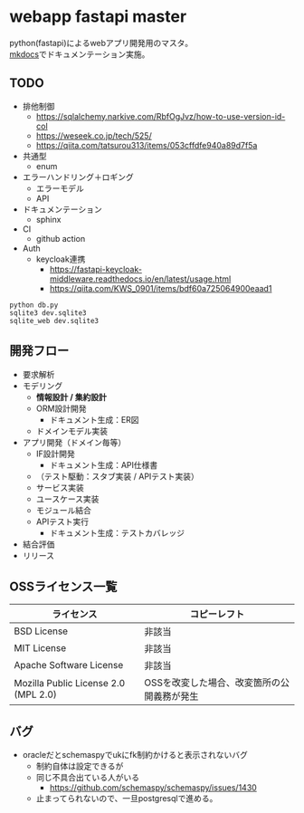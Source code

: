 # webapp fastapi master
python(fastapi)によるwebアプリ開発用のマスタ。  
[mkdocs](https://shunsukenonomura.github.io/webapp-fastapi-master/mkdocs/index.html)でドキュメンテーション実施。

## TODO
- 排他制御
    - https://sqlalchemy.narkive.com/RbfOgJvz/how-to-use-version-id-col
    - https://weseek.co.jp/tech/525/
    - https://qiita.com/tatsurou313/items/053cffdfe940a89d7f5a
- 共通型
    - enum
- エラーハンドリング＋ロギング
    - エラーモデル
    - API
- ドキュメンテーション
    - sphinx
- CI
    - github action
- Auth
    - keycloak連携
        - https://fastapi-keycloak-middleware.readthedocs.io/en/latest/usage.html
        - https://qiita.com/KWS_0901/items/bdf60a725064900eaad1

```
python db.py
sqlite3 dev.sqlite3
sqlite_web dev.sqlite3
```

## 開発フロー
- 要求解析
- モデリング
    - **情報設計 / 集約設計**
    - ORM設計開発
        - ドキュメント生成：ER図
    - ドメインモデル実装
- アプリ開発（ドメイン毎等）
    - IF設計開発
        - ドキュメント生成：API仕様書
    - （テスト駆動：スタブ実装 / APIテスト実装）
    - サービス実装
    - ユースケース実装
    - モジュール結合
    - APIテスト実行
        - ドキュメント生成：テストカバレッジ
- 結合評価
- リリース

## OSSライセンス一覧
| ライセンス                           | コピーレフト                                |
| ------------------------------------ | ------------------------------------------- |
| BSD License                          | 非該当                                      |
| MIT License                          | 非該当                                      |
| Apache Software License              | 非該当                                      |
| Mozilla Public License 2.0 (MPL 2.0) | OSSを改変した場合、改変箇所の公開義務が発生 |

## バグ
- oracleだとschemaspyでukにfk制約かけると表示されないバグ
    - 制約自体は設定できるが
    - 同じ不具合出ている人がいる
        - https://github.com/schemaspy/schemaspy/issues/1430
    - 止まってられないので、一旦postgresqlで進める。 